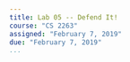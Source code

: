 ```yaml
---
title: Lab 05 -- Defend It!
course: "CS 2263"
assigned: "February 7, 2019"
due: "February 7, 2019"
...
```


